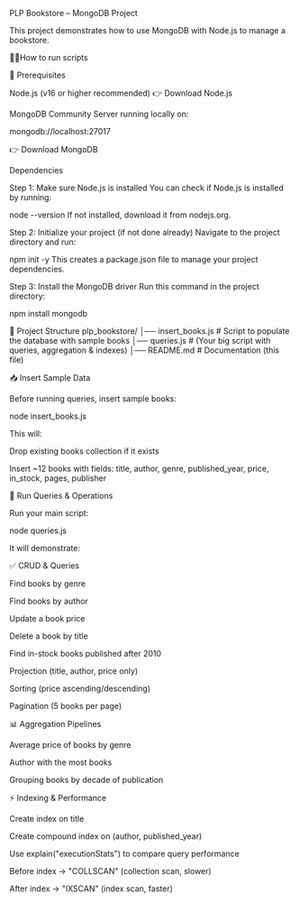 PLP Bookstore – MongoDB Project

This project demonstrates how to use MongoDB with Node.js to manage a bookstore.

👨‍💻How to run scripts

🚀 Prerequisites

Node.js (v16 or higher recommended)
👉 Download Node.js

MongoDB Community Server running locally on:

mongodb://localhost:27017


👉 Download MongoDB

Dependencies

Step 1: Make sure Node.js is installed
You can check if Node.js is installed by running:

node --version
If not installed, download it from nodejs.org.

Step 2: Initialize your project (if not done already)
Navigate to the project directory and run:

npm init -y
This creates a package.json file to manage your project dependencies.

Step 3: Install the MongoDB driver
Run this command in the project directory:

npm install mongodb

📂 Project Structure
plp_bookstore/
│── insert_books.js   # Script to populate the database with sample books
│── queries.js           # (Your big script with queries, aggregation & indexes)
│── README.md         # Documentation (this file)

📥 Insert Sample Data

Before running queries, insert sample books:

node insert_books.js


This will:

Drop existing books collection if it exists

Insert ~12 books with fields:
title, author, genre, published_year, price, in_stock, pages, publisher

🔎 Run Queries & Operations

Run your main script:

node queries.js


It will demonstrate:

✅ CRUD & Queries

Find books by genre

Find books by author

Update a book price

Delete a book by title

Find in-stock books published after 2010

Projection (title, author, price only)

Sorting (price ascending/descending)

Pagination (5 books per page)

📊 Aggregation Pipelines

Average price of books by genre

Author with the most books

Grouping books by decade of publication

⚡ Indexing & Performance

Create index on title

Create compound index on (author, published_year)

Use explain("executionStats") to compare query performance

Before index → "COLLSCAN" (collection scan, slower)

After index → "IXSCAN" (index scan, faster)